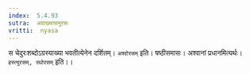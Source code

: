 ```yaml
---
index:  5.4.93
sutra:  अग्राख्यायामुरसः
vritti:  nyasa
---
```


स चेदुरःशब्दोऽग्रस्याख्या भवतीत्येनेन दर्शितम्। `अश्वोरसम्` इति। षष्ठीसमासः। अश्वानां प्रधानमित्यर्थः। `हस्त्युरसम्, रथोरसम्` इति।।

